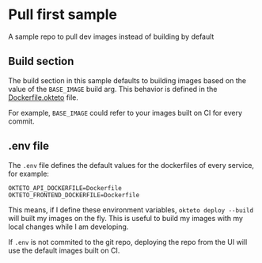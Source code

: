 # Pull first sample

A sample repo to pull dev images instead of building by default

## Build section

The build section in this sample defaults to building images based on the value of the `BASE_IMAGE` build arg.
This behavior is defined in the [Dockerfile.okteto](Dockerfile.okteto) file.

For example, `BASE_IMAGE` could refer to your images built on CI for every commit.

## .env file

The `.env` file defines the default values for the dockerfiles of every service, for example:

```
OKTETO_API_DOCKERFILE=Dockerfile
OKTETO_FRONTEND_DOCKERFILE=Dockerfile
```

This means, if I define these environment variables, `okteto deploy --build` will built my images on the fly. This is useful to build my images with my local changes while I am developing.

If `.env` is not commited to the git repo, deploying the repo from the UI will use the default images built on CI.




